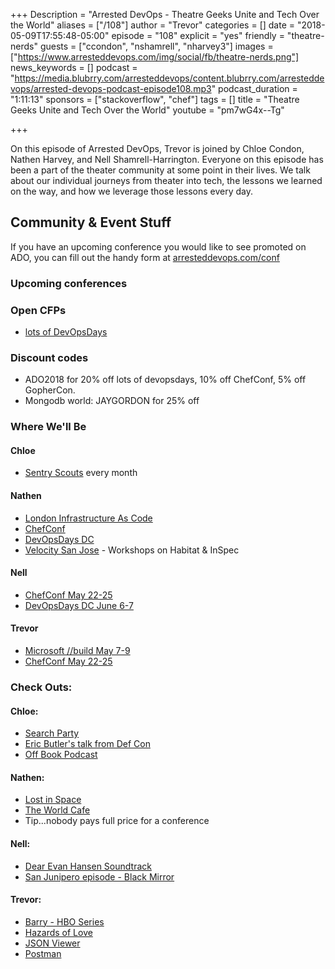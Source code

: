 +++
Description = "Arrested DevOps - Theatre Geeks Unite and Tech Over the World"
aliases = ["/108"]
author = "Trevor"
categories = []
date = "2018-05-09T17:55:48-05:00"
episode = "108"
explicit = "yes"
friendly = "theatre-nerds"
guests = ["ccondon", "nshamrell", "nharvey3"]
images = ["https://www.arresteddevops.com/img/social/fb/theatre-nerds.png"]
news_keywords = []
podcast = "https://media.blubrry.com/arresteddevops/content.blubrry.com/arresteddevops/arrested-devops-podcast-episode108.mp3"
podcast_duration = "1:11:13"
sponsors = ["stackoverflow", "chef"]
tags = []
title = "Theatre Geeks Unite and Tech Over the World"
youtube = "pm7wG4x--Tg"

+++

On this episode of Arrested DevOps, Trevor is joined by Chloe Condon, Nathen Harvey, and Nell Shamrell-Harrington. Everyone on this episode has been a part of the theater community at some point in their lives. We talk about our individual journeys from theater into tech, the lessons we learned on the way, and how we leverage those lessons every day.

## Community & Event Stuff

If you have an upcoming conference you would like to see promoted on ADO, you can fill out the handy form at [arresteddevops.com/conf](https://arresteddevops.com/conf)

### Upcoming conferences

### Open CFPs

- [lots of DevOpsDays](https://devopsdays.org/speaking)

### Discount codes
- ADO2018 for 20% off lots of devopsdays, 10% off ChefConf, 5% off GopherCon.
- Mongodb world: JAYGORDON for 25% off

### Where We'll Be

#### Chloe

- [Sentry Scouts](https://www.meetup.com/Sentry/) every month

#### Nathen

- [London Infrastructure As Code](https://skillsmatter.com/meetups/10820-london-infrastructure-as-code-inaugural-event)
- [ChefConf](http://chefconf.chef.io/)
- [DevOpsDays DC](https://www.devopsdays.org/events/2018-washington-dc/welcome/)
- [Velocity San Jose](https://conferences.oreilly.com/velocity/vl-ca) - Workshops on Habitat & InSpec

#### Nell

- [ChefConf May 22-25](http://chefconf.chef.io/)
- [DevOpsDays DC June 6-7](https://www.devopsdays.org/events/2018-washington-dc/welcome/)

#### Trevor

- [Microsoft //build May 7-9](https://www.microsoft.com/en-us/build/sessions)
- [ChefConf May 22-25](http://chefconf.chef.io/)

### Check Outs:
#### Chloe:
- [Search Party](http://www.tbs.com/shows/search-party)
- [Eric Butler's talk from Def Con](https://youtu.be/_-nxemBCcmU)
- [Off Book Podcast](https://www.earwolf.com/show/off-book/)

#### Nathen:
- [Lost in Space](https://www.netflix.com/title/80104198)
- [The World Cafe](http://www.theworldcafe.com/key-concepts-resources/world-cafe-method/)
- Tip...nobody pays full price for a conference

#### Nell:
- [Dear Evan Hansen Soundtrack](https://www.amazon.com/Dear-Hansen-Original-Broadway-Recording/dp/B01N5AU6MD)
- [San Junipero episode - Black Mirror](https://www.imdb.com/title/tt4538072/)

#### Trevor:
- [Barry - HBO Series](https://www.hbo.com/barry)
- [Hazards of Love](https://www.amazon.com/Hazards-Love-Decemberists/dp/B001LK1LA6)
- [JSON Viewer](https://github.com/tulios/json-viewer)
- [Postman](https://www.getpostman.com/)

